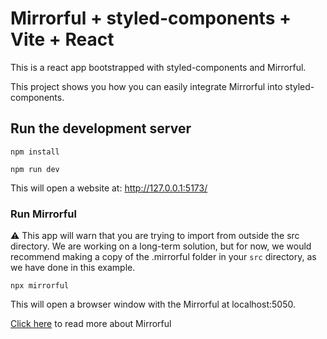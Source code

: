 # Mirrorful + styled-components + Vite + React

This is a react app bootstrapped with styled-components and Mirrorful.

This project shows you how you can easily integrate Mirrorful into styled-components.

## Run the development server

```
npm install
```

```
npm run dev
```

This will open a website at: http://127.0.0.1:5173/

### Run Mirrorful

⚠️ This app will warn that you are trying to import from outside the src directory. We are working on a long-term solution, but for now, we would recommend making a copy of the .mirrorful folder in your `src` directory, as we have done in this example.

```
npx mirrorful
```

This will open a browser window with the Mirrorful at localhost:5050.

[Click here](https://github.com/Mirrorful/mirrorful#readme) to read more about Mirrorful
